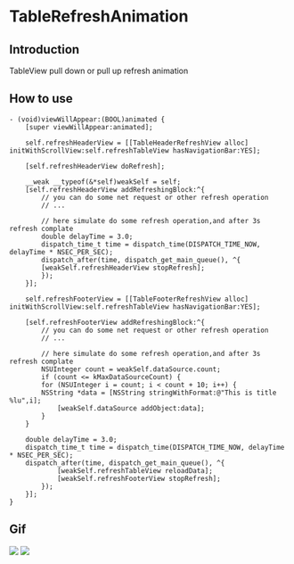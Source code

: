 # TableRefreshAnimation

## Introduction
TableView pull down or pull up refresh animation

## How to use
```obejct-c
- (void)viewWillAppear:(BOOL)animated {
    [super viewWillAppear:animated];

    self.refreshHeaderView = [[TableHeaderRefreshView alloc] initWithScrollView:self.refreshTableView hasNavigationBar:YES];

    [self.refreshHeaderView doRefresh];

    __weak __typeof(&*self)weakSelf = self;
    [self.refreshHeaderView addRefreshingBlock:^{
        // you can do some net request or other refresh operation
        // ...

        // here simulate do some refresh operation,and after 3s refresh complate
        double delayTime = 3.0;
        dispatch_time_t time = dispatch_time(DISPATCH_TIME_NOW, delayTime * NSEC_PER_SEC);
        dispatch_after(time, dispatch_get_main_queue(), ^{
        [weakSelf.refreshHeaderView stopRefresh];
        });
    }];

    self.refreshFooterView = [[TableFooterRefreshView alloc] initWithScrollView:self.refreshTableView hasNavigationBar:YES];

    [self.refreshFooterView addRefreshingBlock:^{
        // you can do some net request or other refresh operation
        // ...

        // here simulate do some refresh operation,and after 3s refresh complate
        NSUInteger count = weakSelf.dataSource.count;
        if (count <= kMaxDataSourceCount) {
        for (NSUInteger i = count; i < count + 10; i++) {
        NSString *data = [NSString stringWithFormat:@"This is title %lu",i];
            [weakSelf.dataSource addObject:data];
        }
    }

    double delayTime = 3.0;
    dispatch_time_t time = dispatch_time(DISPATCH_TIME_NOW, delayTime * NSEC_PER_SEC);
    dispatch_after(time, dispatch_get_main_queue(), ^{
            [weakSelf.refreshTableView reloadData];
            [weakSelf.refreshFooterView stopRefresh];
        });
    }];
}
```

## Gif
![](https://github.com/Yuzeyang/TableRefreshAnimation/raw/master/TableRefreshAnimation1.gif)
![](https://github.com/Yuzeyang/TableRefreshAnimation/raw/master/TableRefreshAnimation2.gif)